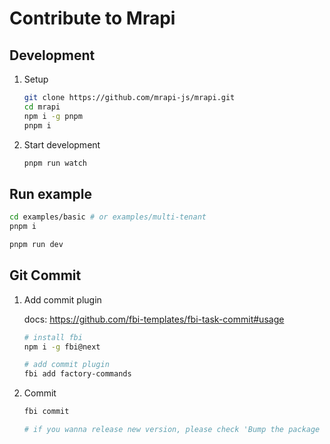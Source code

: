 # Contribute to Mrapi

## Development

1. Setup

   ```bash
   git clone https://github.com/mrapi-js/mrapi.git
   cd mrapi
   npm i -g pnpm
   pnpm i
   ```

1. Start development

   ```bash
   pnpm run watch
   ```

## Run example

```bash
cd examples/basic # or examples/multi-tenant
pnpm i

pnpm run dev
```

## Git Commit

1. Add commit plugin

   docs: https://github.com/fbi-templates/fbi-task-commit#usage

   ```bash
   # install fbi
   npm i -g fbi@next

   # add commit plugin
   fbi add factory-commands
   ```

2. Commit

   ```bash
   fbi commit

   # if you wanna release new version, please check 'Bump the package version? Yes'
   ```
